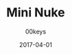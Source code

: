 ---
title: Mini Nuke
profile: DSA
colorway: Vault Jumpsuit
base: BFK
legend: YY
author: 00keys
date: 2017-04-01
gb: junktown2
code: mininuke-bfk-yy-dsa
id: 813 # 800 = Junktown Keys II GB
tags: DSA, Mini Nuke, Junktown Keys II GB, Vault Jumpsuit
template: key.jade
---